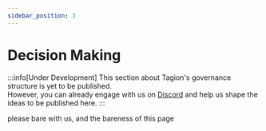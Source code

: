 ```yaml
---
sidebar_position: 3
---
```


# Decision Making 

:::info[Under Development]
This section about Tagion's governance structure is yet to be published.<br />However, you can already engage with us on [Discord](https://discord.gg/wE4AA64a) and help us shape the ideas to be published here.
:::


please bare with us, and the bareness of this page
